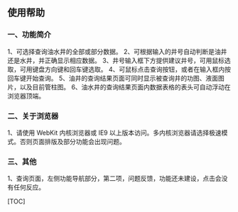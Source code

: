 ## 使用帮助
### 一、功能简介
1、可选择查询油水井的全部或部分数据。
2、可根据输入的井号自动判断是油井还是水井，并正确显示相应数据。
3、井号输入框下方提供建议井号，可用鼠标选取，可用键盘方向键和回车键选取。
4、可鼠标点击查询按钮，或者在输入框内按回车键开始查询。
5、油井的查询结果页面可同时显示被查询井的功图、液面图片，以及目前管柱图。
6、油水井的查询结果页面内数据表格的表头可自动浮动在浏览器顶端。
### 二、关于浏览器
1、请使用 WebKit 内核浏览器或 IE9 以上版本访问。多内核浏览器请选择极速模式。否则页面排版及部分功能会出现问题。
### 三、其他
1、查询页面，左侧功能导航部分，第二项，问题反馈，功能还未建设，点击会没有任何反应。

[TOC]